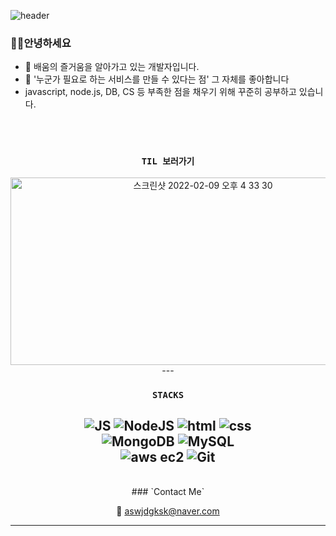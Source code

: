 ![header](https://capsule-render.vercel.app/api?type=waving&color=auto&height=160&section=header&text=hana-j&fontSize=70)
  
  
</div>

### 🙋‍♀안녕하세요 </br>
- 🌱 배움의 즐거움을 알아가고 있는 개발자입니다. </br> 
- 🌸 '누군가 필요로 하는 서비스를 만들 수 있다는 점' 그 자체를 좋아합니다
- javascript, node.js, DB, CS 등 부족한 점을 채우기 위해 꾸준히 공부하고 있습니다.

 </br> 
 </br> 


 <div align=center>
  
### `TIL 보러가기` </br>
<a href="https://hana-j.tistory.com/">
  <img width="600" height="300" alt="스크린샷 2022-02-09 오후 4 33 30" src="https://user-images.githubusercontent.com/80023108/153143020-e7d4791a-20bb-452a-92ce-bb0c032ba5f2.png">
</a>
---

### `STACKS`

![JS](https://img.shields.io/badge/JavaScript-F7DF1E?style=flat-square&logo=JavaScript&logoColor=black)
![NodeJS](https://img.shields.io/badge/node.js-6DA55F?style=for-the-badge&logo=node.js&logoColor=white)
![html](https://img.shields.io/badge/Html-E34F26?style=flat-square&logo=Html5&logoColor=white)
![css](https://img.shields.io/badge/CSS-1572B6?style=flat-square&logo=CSS3&logoColor=white)
</br>
![MongoDB](https://img.shields.io/badge/MongoDB-47A248?style=flat&logo=MongoDB&logoColor=white)
![MySQL](https://img.shields.io/badge/MySQL-4479A1?style=flat&logo=MySQL&logoColor=white)
<br>
![aws ec2](https://img.shields.io/badge/AWSEC2%20-232F3E?style=flat-square&logo=AmazonAWS&logoColor=black)
![Git](https://img.shields.io/badge/git-%23121011.svg?style=for-the-badge&logo=github&logoColor=white)
---
 </br> 
### `Contact Me`

📧 aswjdgksk@naver.com

---

